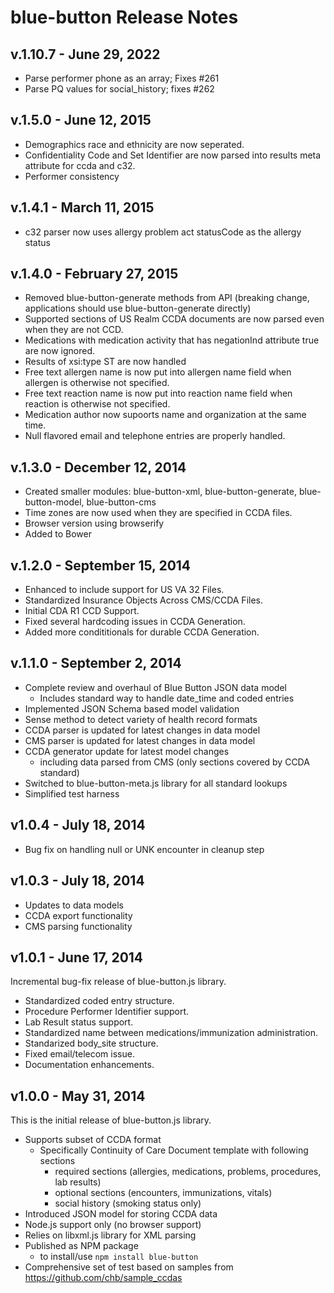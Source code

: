 # blue-button Release Notes

## v.1.10.7 - June 29, 2022

- Parse performer phone as an array; Fixes #261
- Parse PQ values for social_history; fixes #262

## v.1.5.0 - June 12, 2015
- Demographics race and ethnicity are now seperated.
- Confidentiality Code and Set Identifier are now parsed into results meta attribute for ccda and c32.
- Performer consistency

## v.1.4.1 - March 11, 2015
- c32 parser now uses allergy problem act statusCode as the allergy status

## v.1.4.0 - February 27, 2015
- Removed blue-button-generate methods from API (breaking change, applications should use blue-button-generate directly)
- Supported sections of US Realm CCDA documents are now parsed even when they are not CCD.
- Medications with medication activity that has negationInd attribute true are now ignored.
- Results of xsi:type ST are now handled
- Free text allergen name is now put into allergen name field when allergen is otherwise not specified.
- Free text reaction name is now put into reaction name field when reaction is otherwise not specified.
- Medication author now supoorts name and organization at the same time.
- Null flavored email and telephone entries are properly handled.

## v.1.3.0 - December 12, 2014
- Created smaller modules: blue-button-xml, blue-button-generate, blue-button-model, blue-button-cms
- Time zones are now used when they are specified in CCDA files.
- Browser version using browserify
- Added to Bower

## v.1.2.0 - September 15, 2014
- Enhanced to include support for US VA 32 Files.
- Standardized Insurance Objects Across CMS/CCDA Files.
- Initial CDA R1 CCD Support.
- Fixed several hardcoding issues in CCDA Generation.
- Added more condititionals for durable CCDA Generation.

## v.1.1.0 - September 2, 2014
- Complete review and overhaul of Blue Button JSON data model
	- Includes standard way to handle date_time and coded entries
- Implemented JSON Schema based model validation
- Sense method to detect variety of health record formats
- CCDA parser is updated for latest changes in data model
- CMS parser is updated for latest changes in data model
- CCDA generator update for latest model changes 
	- including data parsed from CMS (only sections covered by CCDA standard)
- Switched to blue-button-meta.js library for all standard lookups 
- Simplified test harness

## v1.0.4 - July 18, 2014
- Bug fix on handling null or UNK encounter in cleanup step

## v1.0.3 - July 18, 2014
- Updates to data models
- CCDA export functionality
- CMS parsing functionality

## v1.0.1 - June 17, 2014

Incremental bug-fix release of blue-button.js library.

- Standardized coded entry structure.
- Procedure Performer Identifier support.
- Lab Result status support.
- Standardized name between medications/immunization administration.
- Standarized body_site structure.
- Fixed email/telecom issue.
- Documentation enhancements.


## v1.0.0 - May 31, 2014

This is the initial release of blue-button.js library.

- Supports subset of CCDA format
	- Specifically Continuity of Care Document template with following sections
		- required sections (allergies, medications, problems, procedures, lab results)
		- optional sections (encounters, immunizations, vitals)
		- social history (smoking status only)
- Introduced JSON model for storing CCDA data
- Node.js support only (no browser support)
- Relies on libxml.js library for XML parsing
- Published as NPM package
	- to install/use `npm install blue-button`
- Comprehensive set of test based on samples from https://github.com/chb/sample_ccdas


